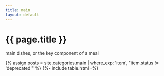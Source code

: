 ```yaml
---
title: main
layout: default
---
```


<h1 class="section-header">{{ page.title }}</h1>
<p class="section-subhead">main dishes, or the key component of a meal</p>

{% assign posts = site.categories.main | where_exp: 'item', "item.status != 'deprecated'" %}
{%- include table.html -%}
